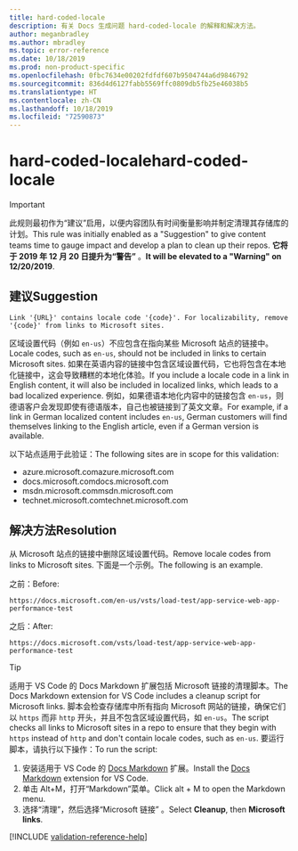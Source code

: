 ```yaml
---
title: hard-coded-locale
description: 有关 Docs 生成问题 hard-coded-locale 的解释和解决方法。
author: meganbradley
ms.author: mbradley
ms.topic: error-reference
ms.date: 10/18/2019
ms.prod: non-product-specific
ms.openlocfilehash: 0fbc7634e00202fdfdf607b9504744a6d9846792
ms.sourcegitcommit: 836d4d6127fabb5569ffc0809db5fb25e46038b5
ms.translationtype: HT
ms.contentlocale: zh-CN
ms.lasthandoff: 10/18/2019
ms.locfileid: "72590873"
---
```

# <a name="hard-coded-locale"></a><span data-ttu-id="f0975-103">hard-coded-locale</span><span class="sxs-lookup"><span data-stu-id="f0975-103">hard-coded-locale</span></span>

> [!IMPORTANT]
> <span data-ttu-id="f0975-104">此规则最初作为“建议”启用，以便内容团队有时间衡量影响并制定清理其存储库的计划。</span><span class="sxs-lookup"><span data-stu-id="f0975-104">This rule was initially enabled as a "Suggestion" to give content teams time to gauge impact and develop a plan to clean up their repos.</span></span> <span data-ttu-id="f0975-105">**它将于 2019 年 12 月 20 日提升为“警告”** 。</span><span class="sxs-lookup"><span data-stu-id="f0975-105">**It will be elevated to a "Warning" on 12/20/2019**.</span></span>

## <a name="suggestion"></a><span data-ttu-id="f0975-106">建议</span><span class="sxs-lookup"><span data-stu-id="f0975-106">Suggestion</span></span>

`Link '{URL}' contains locale code '{code}'. For localizability, remove '{code}' from links to Microsoft sites.`

<span data-ttu-id="f0975-107">区域设置代码（例如 `en-us`）不应包含在指向某些 Microsoft 站点的链接中。</span><span class="sxs-lookup"><span data-stu-id="f0975-107">Locale codes, such as `en-us`, should not be included in links to certain Microsoft sites.</span></span> <span data-ttu-id="f0975-108">如果在英语内容的链接中包含区域设置代码，它也将包含在本地化链接中，这会导致糟糕的本地化体验。</span><span class="sxs-lookup"><span data-stu-id="f0975-108">If you include a locale code in a link in English content, it will also be included in localized links, which leads to a bad localized experience.</span></span> <span data-ttu-id="f0975-109">例如，如果德语本地化内容中的链接包含 `en-us`，则德语客户会发现即使有德语版本，自己也被链接到了英文文章。</span><span class="sxs-lookup"><span data-stu-id="f0975-109">For example, if a link in German localized content includes `en-us`, German customers will find themselves linking to the English article, even if a German version is available.</span></span>

<span data-ttu-id="f0975-110">以下站点适用于此验证：</span><span class="sxs-lookup"><span data-stu-id="f0975-110">The following sites are in scope for this validation:</span></span>

- <span data-ttu-id="f0975-111">azure.microsoft.com</span><span class="sxs-lookup"><span data-stu-id="f0975-111">azure.microsoft.com</span></span>
- <span data-ttu-id="f0975-112">docs.microsoft.com</span><span class="sxs-lookup"><span data-stu-id="f0975-112">docs.microsoft.com</span></span>
- <span data-ttu-id="f0975-113">msdn.microsoft.com</span><span class="sxs-lookup"><span data-stu-id="f0975-113">msdn.microsoft.com</span></span>
- <span data-ttu-id="f0975-114">technet.microsoft.com</span><span class="sxs-lookup"><span data-stu-id="f0975-114">technet.microsoft.com</span></span>

## <a name="resolution"></a><span data-ttu-id="f0975-115">解决方法</span><span class="sxs-lookup"><span data-stu-id="f0975-115">Resolution</span></span>

<span data-ttu-id="f0975-116">从 Microsoft 站点的链接中删除区域设置代码。</span><span class="sxs-lookup"><span data-stu-id="f0975-116">Remove locale codes from links to Microsoft sites.</span></span> <span data-ttu-id="f0975-117">下面是一个示例。</span><span class="sxs-lookup"><span data-stu-id="f0975-117">The following is an example.</span></span>

<span data-ttu-id="f0975-118">之前：</span><span class="sxs-lookup"><span data-stu-id="f0975-118">Before:</span></span>

`https://docs.microsoft.com/en-us/vsts/load-test/app-service-web-app-performance-test`

<span data-ttu-id="f0975-119">之后：</span><span class="sxs-lookup"><span data-stu-id="f0975-119">After:</span></span>

`https://docs.microsoft.com/vsts/load-test/app-service-web-app-performance-test`

> [!TIP]
> <span data-ttu-id="f0975-120">适用于 VS Code 的 Docs Markdown 扩展包括 Microsoft 链接的清理脚本。</span><span class="sxs-lookup"><span data-stu-id="f0975-120">The Docs Markdown extension for VS Code includes a cleanup script for Microsoft links.</span></span> <span data-ttu-id="f0975-121">脚本会检查存储库中所有指向 Microsoft 网站的链接，确保它们以 `https` 而非 `http` 开头，并且不包含区域设置代码，如 `en-us`。</span><span class="sxs-lookup"><span data-stu-id="f0975-121">The script checks all links to Microsoft sites in a repo to ensure that they begin with `https` instead of `http` and don't contain locale codes, such as `en-us`.</span></span> <span data-ttu-id="f0975-122">要运行脚本，请执行以下操作：</span><span class="sxs-lookup"><span data-stu-id="f0975-122">To run the script:</span></span>
>
> 1. <span data-ttu-id="f0975-123">安装适用于 VS Code 的 [Docs Markdown](https://marketplace.visualstudio.com/items?itemName=docsmsft.docs-markdown) 扩展。</span><span class="sxs-lookup"><span data-stu-id="f0975-123">Install the [Docs Markdown](https://marketplace.visualstudio.com/items?itemName=docsmsft.docs-markdown) extension for VS Code.</span></span>
> 1. <span data-ttu-id="f0975-124">单击 Alt+M，打开“Markdown”菜单。</span><span class="sxs-lookup"><span data-stu-id="f0975-124">Click alt + M to open the Markdown menu.</span></span>
> 1. <span data-ttu-id="f0975-125">选择“清理”，然后选择“Microsoft 链接”   。</span><span class="sxs-lookup"><span data-stu-id="f0975-125">Select **Cleanup**, then **Microsoft links**.</span></span>

<!--make sure to add this file to your includes folder and verify the path-->
[!INCLUDE [validation-reference-help](includes/validation-reference-help.md)]

